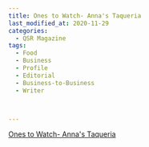 ```yaml
---
title: Ones to Watch- Anna's Taqueria
last_modified_at: 2020-11-29
categories:
  - QSR Magazine
tags:
  - Food
  - Business
  - Profile
  - Editorial 
  - Business-to-Business
  - Writer



---
```




[Ones to Watch- Anna's Taqueria](http://www.ourdigitalmags.com/publication/?i=506600&ver=html5&p=33)
